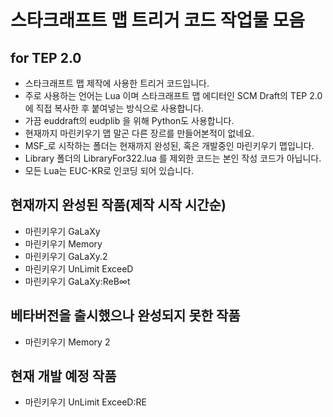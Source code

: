 스타크래프트 맵 트리거 코드 작업물 모음
=============
## for TEP 2.0

+ 스타크래프트 맵 제작에 사용한 트리거 코드입니다.
+ 주로 사용하는 언어는 Lua 이며 스타크래프트 맵 에디터인 SCM Draft의 TEP 2.0에 직접 복사한 후 붙여넣는 방식으로 사용합니다.
+ 가끔 euddraft의 eudplib 을 위해 Python도 사용합니다.
+ 현재까지 마린키우기 맵 말곤 다른 장르를 만들어본적이 없네요.
+ MSF_로 시작하는 폴더는 현재까지 완성된, 혹은 개발중인 마린키우기 맵입니다.
+ Library 폴더의 LibraryFor322.lua 를 제외한 코드는 본인 작성 코드가 아닙니다.
+ 모든 Lua는 EUC-KR로 인코딩 되어 있습니다.

## 현재까지 완성된 작품(제작 시작 시간순)
+ 마린키우기 GaLaXy
+ 마린키우기 Memory
+ 마린키우기 GaLaXy.2
+ 마린키우기 UnLimit ExceeD
+ 마린키우기 GaLaXy:ReB∞t

## 베타버전을 출시했으나 완성되지 못한 작품
+ 마린키우기 Memory 2

## 현재 개발 예정 작품
+ 마린키우기 UnLimit ExceeD:RE
